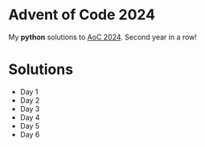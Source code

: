 # Advent of Code 2024
My **python** solutions to [AoC 2024](https://adventofcode.com/2024). Second year in a row!

# Solutions
- Day 1
- Day 2
- Day 3
- Day 4
- Day 5
- Day 6